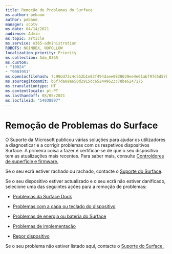 ```yaml
---
title: Remoção de Problemas do Surface
ms.author: pebaum
author: pebaum
manager: scotv
ms.date: 04/14/2021
audience: Admin
ms.topic: article
ms.service: o365-administration
ROBOTS: NOINDEX, NOFOLLOW
localization_priority: Priority
ms.collection: Adm_O365
ms.custom:
- "10024"
- "9003951"
ms.openlocfilehash: 7c90dd73c4c552b1e83f494daee0838639ee4e61abf97d5d576f88ded9a4c631
ms.sourcegitcommit: b5f7da89a650d2915dc652449623c78be6247175
ms.translationtype: HT
ms.contentlocale: pt-PT
ms.lasthandoff: 08/05/2021
ms.locfileid: "54038897"
---
```

# <a name="troubleshoot-surface"></a>Remoção de Problemas do Surface

O Suporte da Microsoft publicou várias soluções para ajudar os utilizadores a diagnosticar e a corrigir problemas com os respetivos dispositivos Surface. A primeira coisa a fazer é certificar-se de que o seu dispositivo tem as atualizações mais recentes. Para saber mais, consulte [Controldores de superfície e firmware.](https://docs.microsoft.com/surface/support-solutions-surface#surface-drivers-and-firmware)

Se o seu ecrã estiver rachado ou rachado, contacte o [Suporte do Surface](https://docs.microsoft.com/surface/contact-surface-support?tabs=online).

Se o seu dispositivo estiver actualizado e o seu ecrã não estiver danificado, selecione uma das seguintes ações para a remoção de problemas:
 
- [Problemas da Surface Dock](https://docs.microsoft.com/surface/support-solutions-surface#surface-dock-issues)
 
- [Problemas com a capa ou teclado do dispositivo](https://support.microsoft.com/sbs/surface/troubleshoot-your-surface-type-cover-or-keyboard-5b7ed1a7-bedd-5164-94a7-87f8e95df3fe?)
 
- [Problemas de energia ou bateria do Surface](https://docs.microsoft.com/surface/support-solutions-surface#surface-power-or-battery-issues)
 
- [Problemas de implementação](https://docs.microsoft.com/surface/support-solutions-surface#deployment-issues)
 
- [Repor dispositivo](https://docs.microsoft.com/surface/support-solutions-surface#reset-device)

Se o seu problema não estiver listado aqui, contacte o [Suporte do Surface.](https://docs.microsoft.com/surface/contact-surface-support?tabs=online)

